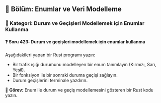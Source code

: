 ## 📘 Bölüm: Enumlar ve Veri Modelleme
### 🔹 Kategori: Durum ve Geçişleri Modellemek için Enumlar Kullanma
#### ❓ Soru 423: Durum ve geçişleri modellemek için enumlar kullanma

Aşağıdakileri yapan bir Rust programı yazın:

- Bir trafik ışığı durumunu modelleyen bir enum tanımlayın (Kırmızı, Sarı, Yeşil).
- Bir fonksiyon ile bir sonraki duruma geçişi sağlayın.
- Durum geçişlerini terminale yazdırın.

🔧 **Görev:** Enum ile durum ve geçiş modellemesini gösteren bir Rust kodu yazın.
